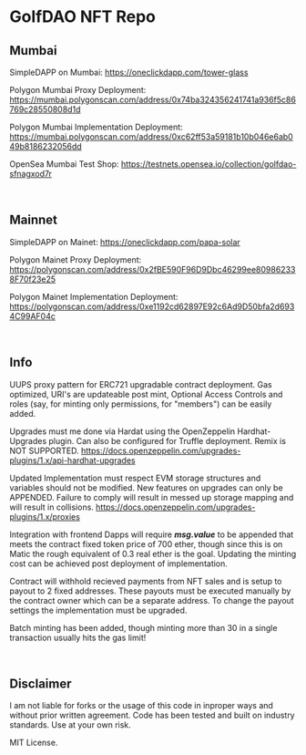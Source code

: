 <H1> GolfDAO NFT Repo </H1>

### <H2> Mumbai </H2>

  SimpleDAPP on Mumbai: https://oneclickdapp.com/tower-glass
  
  Polygon Mumbai Proxy Deployment: https://mumbai.polygonscan.com/address/0x74ba324356241741a936f5c86769c28550808d1d
  
  Polygon Mumbai Implementation Deployment: https://mumbai.polygonscan.com/address/0xc62ff53a59181b10b046e6ab049b8186232056dd
  
  OpenSea Mumbai Test Shop: https://testnets.opensea.io/collection/golfdao-sfnagxod7r

&nbsp;


### <H2> Mainnet </H2>
  SimpleDAPP on Mainet: https://oneclickdapp.com/papa-solar

  Polygon Mainet Proxy Deployment: https://polygonscan.com/address/0x2fBE590F96D9Dbc46299ee809862338F70f23e25

  Polygon Mainet Implementation Deployment: https://polygonscan.com/address/0xe1192cd62897E92c6Ad9D50bfa2d6934C99AF04c

&nbsp;


### <H2> Info </H2>
  
  UUPS proxy pattern for ERC721 upgradable contract deployment. Gas optimized, URI's are updateable post mint, Optional Access Controls and roles (say, for minting only permissions, for "members") can be easily added.
  
  Upgrades must me done via Hardat using the OpenZeppelin Hardhat-Upgrades plugin. Can also be configured for Truffle deployment. Remix is NOT SUPPORTED.   https://docs.openzeppelin.com/upgrades-plugins/1.x/api-hardhat-upgrades

  
  Updated Implementation must respect EVM storage structures and variables should not be modified. New features on upgrades can only be APPENDED. Failure to comply will result in messed up storage mapping and will result in collisions. https://docs.openzeppelin.com/upgrades-plugins/1.x/proxies
  
  Integration with frontend Dapps will require ***msg.value*** to be appended that meets the contract fixed token price of 700 ether, though since this is on Matic the rough equivalent of 0.3 real ether is the goal. Updating the minting cost can be achieved post deployment of implementation.
  
  Contract will withhold recieved payments from NFT sales and is setup to payout to 2 fixed addresses. These payouts must be executed manually by the contract owner which can be a separate address. To change the payout settings the implementation must be upgraded.
  
  Batch minting has been added, though minting more than 30 in a single transaction usually hits the gas limit!
  
  &nbsp;
  
  
  ### <H2> Disclaimer </H2> 
  
  I am not liable for forks or the usage of this code in inproper ways and without prior written agreement. Code has been tested and built on industry standards. Use at your own risk.
  
  MIT License.


